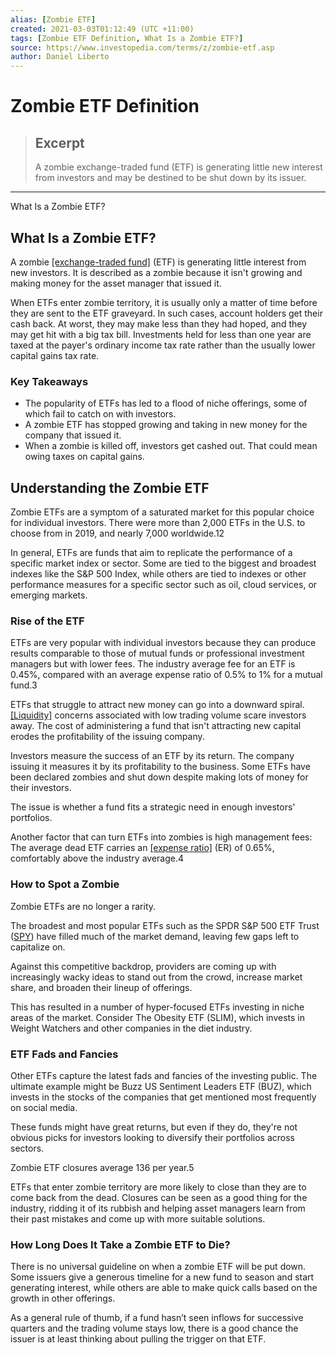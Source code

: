 ```yaml
---
alias: [Zombie ETF]
created: 2021-03-03T01:12:49 (UTC +11:00)
tags: [Zombie ETF Definition, What Is a Zombie ETF?]
source: https://www.investopedia.com/terms/z/zombie-etf.asp
author: Daniel Liberto
---
```


# Zombie ETF Definition

> ## Excerpt
> A zombie exchange-traded fund (ETF) is generating little new interest from investors and may be destined to be shut down by its issuer.

---

What Is a Zombie ETF?
## What Is a Zombie ETF?

A zombie [[exchange-traded fund]](https://www.investopedia.com/terms/e/etf.asp) (ETF) is generating little interest from new investors. It is described as a zombie because it isn't growing and making money for the asset manager that issued it.

When ETFs enter zombie territory, it is usually only a matter of time before they are sent to the ETF graveyard. In such cases, account holders get their cash back. At worst, they may make less than they had hoped, and they may get hit with a big tax bill. Investments held for less than one year are taxed at the payer's ordinary income tax rate rather than the usually lower capital gains tax rate.

### Key Takeaways

-   The popularity of ETFs has led to a flood of niche offerings, some of which fail to catch on with investors.
-   A zombie ETF has stopped growing and taking in new money for the company that issued it.
-   When a zombie is killed off, investors get cashed out. That could mean owing taxes on capital gains.

## Understanding the Zombie ETF

Zombie ETFs are a symptom of a saturated market for this popular choice for individual investors. There were more than 2,000 ETFs in the U.S. to choose from in 2019, and nearly 7,000 worldwide.12

In general, ETFs are funds that aim to replicate the performance of a specific market index or sector. Some are tied to the biggest and broadest indexes like the S&P 500 Index, while others are tied to indexes or other performance measures for a specific sector such as oil, cloud services, or emerging markets.

### Rise of the ETF

ETFs are very popular with individual investors because they can produce results comparable to those of mutual funds or professional investment managers but with lower fees. The industry average fee for an ETF is 0.45%, compared with an average expense ratio of 0.5% to 1% for a mutual fund.3

ETFs that struggle to attract new money can go into a downward spiral. [[Liquidity]](https://www.investopedia.com/terms/l/liquidity.asp) concerns associated with low trading volume scare investors away. The cost of administering a fund that isn't attracting new capital erodes the profitability of the issuing company.

Investors measure the success of an ETF by its return. The company issuing it measures it by its profitability to the business. Some ETFs have been declared zombies and shut down despite making lots of money for their investors.

The issue is whether a fund fits a strategic need in enough investors' portfolios.

Another factor that can turn ETFs into zombies is high management fees: The average dead ETF carries an [[expense ratio]](https://www.investopedia.com/terms/e/expenseratio.asp) (ER) of 0.65%, comfortably above the industry average.4

### How to Spot a Zombie

Zombie ETFs are no longer a rarity.

The broadest and most popular ETFs such as the SPDR S&P 500 ETF Trust ([SPY](https://www.investopedia.com/markets/quote?tvwidgetsymbol=SPY)) have filled much of the market demand, leaving few gaps left to capitalize on.

Against this competitive backdrop, providers are coming up with increasingly wacky ideas to stand out from the crowd, increase market share, and broaden their lineup of offerings.

This has resulted in a number of hyper-focused ETFs investing in niche areas of the market. Consider The Obesity ETF (SLIM), which invests in Weight Watchers and other companies in the diet industry.

### ETF Fads and Fancies

Other ETFs capture the latest fads and fancies of the investing public. The ultimate example might be Buzz US Sentiment Leaders ETF (BUZ), which invests in the stocks of the companies that get mentioned most frequently on social media.

These funds might have great returns, but even if they do, they're not obvious picks for investors looking to diversify their portfolios across sectors.

Zombie ETF closures average 136 per year.5

ETFs that enter zombie territory are more likely to close than they are to come back from the dead. Closures can be seen as a good thing for the industry, ridding it of its rubbish and helping asset managers learn from their past mistakes and come up with more suitable solutions.

### How Long Does It Take a Zombie ETF to Die?

There is no universal guideline on when a zombie ETF will be put down. Some issuers give a generous timeline for a new fund to season and start generating interest, while others are able to make quick calls based on the growth in other offerings.

As a general rule of thumb, if a fund hasn’t seen inflows for successive quarters and the trading volume stays low, there is a good chance the issuer is at least thinking about pulling the trigger on that ETF.
